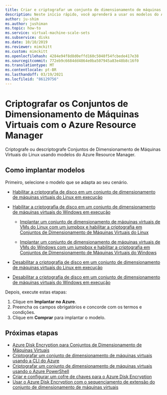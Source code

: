 ```yaml
---
title: Criar e criptografar um conjunto de dimensionamento de máquinas virtuais com modelos do Azure Resource Manager
description: Neste início rápido, você aprenderá a usar os modelos do Azure Resource Manager para criar e criptografar um conjunto de dimensionamento de máquinas virtuais
author: ju-shim
ms.author: jushiman
ms.topic: how-to
ms.service: virtual-machine-scale-sets
ms.subservice: disks
ms.date: 10/10/2019
ms.reviewer: mimckitt
ms.custom: mimckitt
ms.openlocfilehash: 4284e94f8d8d0effd160c5048f54fcbede417e38
ms.sourcegitcommit: 772eb9c6684dd4864e0ba507945a83e48b8c16f0
ms.translationtype: MT
ms.contentlocale: pt-BR
ms.lasthandoff: 03/19/2021
ms.locfileid: "86129756"
---
```

# <a name="encrypt-virtual-machine-scale-sets-with-azure-resource-manager"></a>Criptografar os Conjuntos de Dimensionamento de Máquinas Virtuais com o Azure Resource Manager

Criptografe ou descriptografe Conjuntos de Dimensionamento de Máquinas Virtuais do Linux usando modelos do Azure Resource Manager.

## <a name="deploying-templates"></a>Como implantar modelos

Primeiro, selecione o modelo que se adapta ao seu cenário.

- [Habilitar a criptografia de disco em um conjunto de dimensionamento de máquinas virtuais do Linux em execução](https://github.com/Azure/azure-quickstart-templates/tree/master/201-encrypt-running-vmss-linux)

- [Habilitar a criptografia de disco em um conjunto de dimensionamento de máquinas virtuais do Windows em execução](https://github.com/Azure/azure-quickstart-templates/tree/master/201-encrypt-running-vmss-windows)

  - [Implantar um conjunto de dimensionamento de máquinas virtuais de VMs do Linux com um jumpbox e habilitar a criptografia em Conjuntos de Dimensionamento de Máquinas Virtuais do Linux](https://github.com/Azure/azure-quickstart-templates/tree/master/201-encrypt-vmss-linux-jumpbox)

  - [Implantar um conjunto de dimensionamento de máquinas virtuais de VMs do Windows com um jumpbox e habilitar a criptografia em Conjuntos de Dimensionamento de Máquinas Virtuais do Windows](https://github.com/Azure/azure-quickstart-templates/tree/master/201-encrypt-vmss-windows-jumpbox)

- [Desabilitar a criptografia de disco em um conjunto de dimensionamento de máquinas virtuais do Linux em execução](https://github.com/Azure/azure-quickstart-templates/tree/master/201-decrypt-vmss-linux)

- [Desabilitar a criptografia de disco em um conjunto de dimensionamento de máquinas virtuais do Windows em execução](https://github.com/Azure/azure-quickstart-templates/tree/master/201-decrypt-vmss-windows)

Depois, execute estas etapas:

1. Clique em **Implantar no Azure**.
2. Preencha os campos obrigatórios e concorde com os termos e condições.
3. Clique em **Comprar** para implantar o modelo.

## <a name="next-steps"></a>Próximas etapas

- [Azure Disk Encryption para Conjuntos de Dimensionamento de Máquinas Virtuais](disk-encryption-overview.md)
- [Criptografar um conjunto de dimensionamento de máquinas virtuais usando a CLI do Azure](disk-encryption-cli.md)
- [Criptografar um conjunto de dimensionamento de máquinas virtuais usando o Azure PowerShell](disk-encryption-powershell.md)
- [Criar e configurar um cofre de chaves para o Azure Disk Encryption](disk-encryption-key-vault.md)
- [Usar o Azure Disk Encryption com o sequenciamento de extensão do conjunto de dimensionamento de máquinas virtuais](disk-encryption-extension-sequencing.md)

